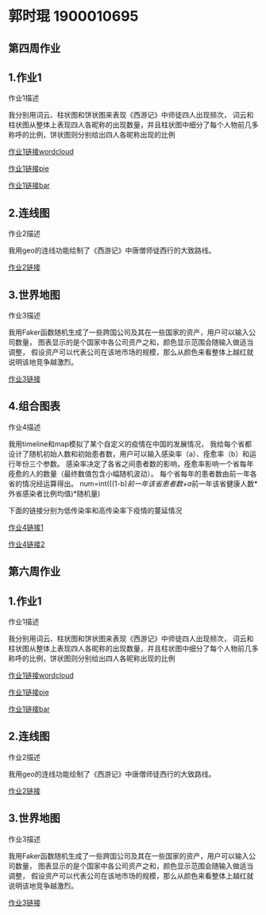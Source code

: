 # 郭时琨 1900010695 
## 第四周作业
## 1.作业1
  
作业1描述
  
我分别用词云、柱状图和饼状图来表现《西游记》中师徒四人出现频次，
词云和柱状图从整体上表现四人各昵称的出现数量，并且柱状图中细分了每个人物前几多称呼的比例，饼状图则分别给出四人各昵称出现的比例
  
[作业1链接wordcloud](https://gsk5198.github.io/hw1.html)
  
[作业1链接pie](https://gsk5198.github.io/hw1.png)
  
[作业1链接bar](https://gsk5198.github.io/hw1bar.png)
  
  
## 2.连线图
  
作业2描述
  
我用geo的连线功能绘制了《西游记》中唐僧师徒西行的大致路线。
  
[作业2链接](https://gsk5198.github.io/hw2.html)
  
  
## 3.世界地图
  
作业3描述
  
我用Faker函数随机生成了一些跨国公司及其在一些国家的资产，用户可以输入公司数量，
图表显示的是个国家中各公司资产之和，颜色显示范围会随输入做适当调整，
假设资产可以代表公司在该地市场的规模，那么从颜色来看整体上越红就说明该地竞争越激烈。
  
[作业3链接](https://gsk5198.github.io/hw3.html)
  
  
## 4.组合图表
  
作业4描述
  
我用timeline和map模拟了某个自定义的疫情在中国的发展情况，
我给每个省都设计了随机初始人数和初始患者数，用户可以输入感染率（a）、痊愈率（b）和运行年份三个参数。
感染率决定了各省之间患者数的影响，痊愈率影响一个省每年痊愈的人的数量（最终数值包含小幅随机波动）。
每个省每年的患者数由前一年各省的情况经运算得出。
num=int(((1-b)*前一年该省患者数+a*前一年该省健康人数*外省感染者比例均值)*随机量)
  
下面的链接分别为低传染率和高传染率下疫情的蔓延情况
  
[作业4链接1](https://gsk5198.github.io/hw4_lowrate.html)
  
[作业4链接2](https://gsk5198.github.io/hw4_highrate.html)
  
  
  
 ## 第六周作业
 ## 1.作业1
  
作业1描述
  
我分别用词云、柱状图和饼状图来表现《西游记》中师徒四人出现频次，
词云和柱状图从整体上表现四人各昵称的出现数量，并且柱状图中细分了每个人物前几多称呼的比例，饼状图则分别给出四人各昵称出现的比例
  
[作业1链接wordcloud](https://gsk5198.github.io/hw1.html)
  
[作业1链接pie](https://gsk5198.github.io/hw1.png)
  
[作业1链接bar](https://gsk5198.github.io/hw1bar.png)
  
  
## 2.连线图
  
作业2描述
  
我用geo的连线功能绘制了《西游记》中唐僧师徒西行的大致路线。
  
[作业2链接](https://gsk5198.github.io/hw2.html)
  
  
## 3.世界地图
  
作业3描述
  
我用Faker函数随机生成了一些跨国公司及其在一些国家的资产，用户可以输入公司数量，
图表显示的是个国家中各公司资产之和，颜色显示范围会随输入做适当调整，
假设资产可以代表公司在该地市场的规模，那么从颜色来看整体上越红就说明该地竞争越激烈。
  
[作业3链接](https://gsk5198.github.io/hw3.html)
  
